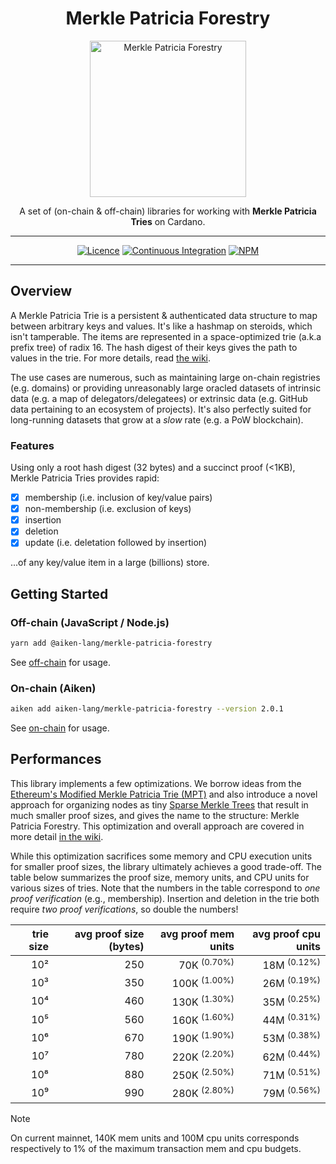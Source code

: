 <div align="center">

  <h1 align="center">Merkle Patricia Forestry</h1>
  <img alt="Merkle Patricia Forestry" src=".github/logo.png" height="250">
  <p align="center" style="border-bottom: none">A set of (on-chain & off-chain) libraries for working with <strong>Merkle Patricia Tries</strong> on Cardano.</p>

  <hr/>

[![Licence](https://img.shields.io/github/license/aiken-lang/merkle-patricia-forestry?style=for-the-badge)](https://github.com/aiken-lang/merkle-patricia-forestry/blob/main/LICENSE)
[![Continuous Integration](https://img.shields.io/github/actions/workflow/status/aiken-lang/merkle-patricia-forestry/continuous-integration.yml?style=for-the-badge&label=continuous%20integration)](https://github.com/aiken-lang/merkle-patricia-forestry/actions/workflows/continuous-integration.yml)
[![NPM](https://img.shields.io/npm/v/%40aiken-lang%2Fmerkle-patricia-forestry?style=for-the-badge)](https://www.npmjs.com/package/@aiken-lang/merkle-patricia-forestry)

  <hr/>
</div>

## Overview

A Merkle Patricia Trie is a persistent & authenticated data structure to map between arbitrary keys and values. It's like a hashmap on steroids, which isn't tamperable. The items are represented in a space-optimized trie (a.k.a prefix tree) of radix 16. The hash digest of their keys gives the path to values in the trie. For more details, read [the wiki](https://github.com/aiken-lang/merkle-patricia-forestry/wiki/Technical-analysis).

The use cases are numerous, such as maintaining large on-chain registries (e.g. domains) or providing unreasonably large oracled datasets of intrinsic data (e.g. a map of delegators/delegatees) or extrinsic data (e.g. GitHub data pertaining to an ecosystem of projects). It's also perfectly suited for long-running datasets that grow at a _slow_ rate (e.g. a PoW blockchain).

### Features

Using only a root hash digest (32 bytes) and a succinct proof (<1KB), Merkle Patricia Tries provides rapid:

- [x] membership (i.e. inclusion of key/value pairs)
- [x] non-membership (i.e. exclusion of keys)
- [x] insertion
- [x] deletion
- [x] update (i.e. deletation followed by insertion)

...of any key/value item in a large (billions) store.

## Getting Started

### Off-chain (JavaScript / Node.js)

```bash
yarn add @aiken-lang/merkle-patricia-forestry
```

See [off-chain](./off-chain#readme) for usage.

### On-chain (Aiken)

```bash
aiken add aiken-lang/merkle-patricia-forestry --version 2.0.1
```

See [on-chain](./on-chain#readme) for usage.

## Performances

This library implements a few optimizations. We borrow ideas from the [Ethereum's Modified Merkle Patricia Trie (MPT)](https://ethereum.org/en/developers/docs/data-structures-and-encoding/patricia-merkle-trie/) and also introduce a novel approach for organizing nodes as tiny [Sparse Merkle Trees](https://eprint.iacr.org/2016/683.pdf) that result in much smaller proof sizes, and gives the name to the structure: Merkle Patricia Forestry. This optimization and overall approach are covered in more detail [in the wiki](https://github.com/aiken-lang/merkle-patricia-forestry/wiki/Technical-analysis#forestry).

While this optimization sacrifices some memory and CPU execution units for smaller proof sizes, the library ultimately achieves a good trade-off. The table below summarizes the proof size, memory units, and CPU units for various sizes of tries. Note that the numbers in the table correspond to _one proof verification_ (e.g., membership). Insertion and deletion in the trie both require _two proof verifications_, so double the numbers!

trie size | avg proof size (bytes) | avg proof mem units     | avg proof cpu units    |
---:      | -------------:         | ------------:           | ------------:          |
10²       | 250                    | 70K  <sup>(0.70%)</sup> | 18M <sup>(0.12%)</sup> |
10³       | 350                    | 100K <sup>(1.00%)</sup> | 26M <sup>(0.19%)</sup> |
10⁴       | 460                    | 130K <sup>(1.30%)</sup> | 35M <sup>(0.25%)</sup> |
10⁵       | 560                    | 160K <sup>(1.60%)</sup> | 44M <sup>(0.31%)</sup> |
10⁶       | 670                    | 190K <sup>(1.90%)</sup> | 53M <sup>(0.38%)</sup> |
10⁷       | 780                    | 220K <sup>(2.20%)</sup> | 62M <sup>(0.44%)</sup> |
10⁸       | 880                    | 250K <sup>(2.50%)</sup> | 71M <sup>(0.51%)</sup> |
10⁹       | 990                    | 280K <sup>(2.80%)</sup> | 79M <sup>(0.56%)</sup> |

 > [!NOTE]
 >
 > On current mainnet, 140K mem units and 100M cpu units corresponds respectively to 1% of the maximum transaction mem and cpu budgets.
